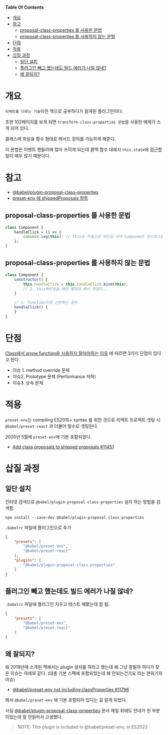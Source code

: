 **Table Of Contents**
- [개요](#개요)
- [참고](#참고)
    - [proposal-class-properties 를 사용한 문법](#proposal-class-properties-를-사용한-문법)
    - [proposal-class-properties 를 사용하지 않는 문법](#proposal-class-properties-를-사용하지-않는-문법)
- [단점](#단점)
- [적용](#적용)
- [삽질 과정](#삽질-과정)
    - [일단 설치](#일단-설치)
    - [플러그인 빼고 했는데도 빌드 에러가 나질 않네?](#플러그인-빼고-했는데도-빌드-에러가-나질-않네)
    - [왜 잘되지?](#왜-잘되지)


# 개요

`리액트를 다루는 기술`이란 책으로 공부하다가 알게된 플러그인이다.

초판 102페이지를 보게 되면 `transform-class-properties 문법`을 사용한 예제가 소개 되어 있다.

클래스에 화살표 함수 형태로 메서드 정의를 가능하게 해준다.

이 문법은 이벤트 핸들러에 많이 쓰이게 되는데 콜백 함수 내에서 `this.state`에 접근할 일이 매우 많기 때문이다.

# 참고
- [@babel/plugin-proposal-class-properties](https://babeljs.io/docs/en/babel-plugin-proposal-class-properties)
- [preset-env 에 shippedProposals 항목](https://babel.dev/docs/en/babel-preset-env#shippedproposals)

## proposal-class-properties 를 사용한 문법
```javascript
class Component {
    handleClick = () => {
    	console.log(this); // this는 자동으로 바인딩 되어 Component 인스턴스를 가리킨다.
    };
}
```
## proposal-class-properties 를 사용하지 않는 문법
```javascript
class Component {
	constructor() {
    	this.handleClick = this.handleClick.bind(this);
        // 2. this바인딩을 매번 해줘야 해서 귀찮다..
    }

    // 1. function으로 선언하는 경우
    handleClick() {
    }
}
```

# 단점
[Class에서 arrow function을 사용하지 말아야하는 이유](https://simsimjae.tistory.com/452) 에 따르면 3가지 단점이 있다고 한다.
- 이슈 1. method override 문제
- 이슈2. Prototype 문제 (Performance 저하)
- 이슈3. 상속 문제

# 적용

`preset-env`는 compiling ES2015+ syntax 를 위한 것으로 리액트 프로젝트 셋팅 시 `@babel/preset-react` 과 더불어 필수로 셋팅된다.

2020년 5월에 `preset-env`에 기본 포함되었다.
- [Add class proposals to shipped proposals #11451](https://github.com/babel/babel/pull/11451)

# 삽질 과정

## 일단 설치

인터넷 검색으로 `@babel/plugin-proposal-class-properties` 설치 하는 방법을 검색함.

```shell
npm install --save-dev @babel/plugin-proposal-class-properties
```

`.babelrc` 파일에 플러그인으로 추가
```json
{
	"presets": [
		"@babel/preset-env",
		"@babel/preset-react"
	],
	"plugins": [
		"@babel/plugin-proposal-class-properties"
	]
}
```

## 플러그인 빼고 했는데도 빌드 에러가 나질 않네?

`.babelrc` 파일에 플러그인 지우고 테스트 해봤는데 잘 됨.
```json
{
	"presets": [
		"@babel/preset-env",
		"@babel/preset-react"
	]
}
```

## 왜 잘되지?

왜 2018년에 소개된 책에서는 plugin 설치를 하라고 했는데 왜 그냥 잘될까 하다가 찾은 이슈는 아래와 같다.
(대충 기본 스펙에 포함되었는데 왜 안되는건가요 라는 분위기의 이슈)
- [@babel/preset-env not including classProperties #11796](https://github.com/babel/babel/issues/11796)

해서 `@babel/preset-env` 에 기본 포함되어 있다는 걸 알게 되었다.

사실 [@babel/plugin-proposal-class-properties](https://babeljs.io/docs/en/babel-plugin-proposal-class-properties) 문서 제일 위에도 안내가 된 부분이었는데 잘 안읽어서 고생했다.

> NOTE: This plugin is included in @babel/preset-env, in ES2022

